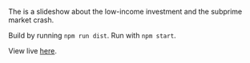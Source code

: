 The is a slideshow about the low-income investment and the subprime market crash.

Build by running `npm run dist`. Run with `npm start`.

View live [here](https://david-and-goliath-slideshow.projects.zacharyboyd.nyc).